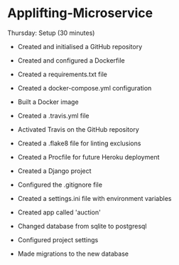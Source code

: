 # Applifting-Microservice

Thursday: Setup (30 minutes)

- Created and initialised a GitHub repository
- Created and configured a Dockerfile
- Created a requirements.txt file
- Created a docker-compose.yml configuration
- Built a Docker image

- Created a .travis.yml file
- Activated Travis on the GitHub repository
- Created a .flake8 file for linting exclusions
- Created a Procfile for future Heroku deployment

- Created a Django project
- Configured the .gitignore file
- Created a settings.ini file with environment variables

- Created app called 'auction'
- Changed database from sqlite to postgresql
- Configured project settings
- Made migrations to the new database
